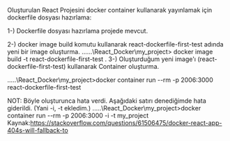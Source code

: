 Oluşturulan React Projesini docker container kullanarak yayınlamak için dockerfile dosyası hazırlama:

1-) Dockerfile dosyası hazırlama projede mevcut.
 
2-) docker image build komutu kullanarak react-dockerfile-first-test adında yeni bir image oluşturma.
......\React_Docker\my_project> docker image build -t react-dockerfile-first-test .
3-) Oluşturduğum yeni image'ı (react-dockerfile-first-test) kullanarak Container oluşturma.

.....\React_Docker\my_project>docker container run --rm -p 2006:3000 react-dockerfile-first-test

NOT: Böyle oluşturunca hata verdi. Aşağıdaki satırı denediğimde hata giderildi. (Yani -i, -t ekledim.)
.....\React_Docker\my_project>docker container run --rm -p 2006:3000 -i -t  my_project
Kaynak:https://stackoverflow.com/questions/61506475/docker-react-app-404s-will-fallback-to
